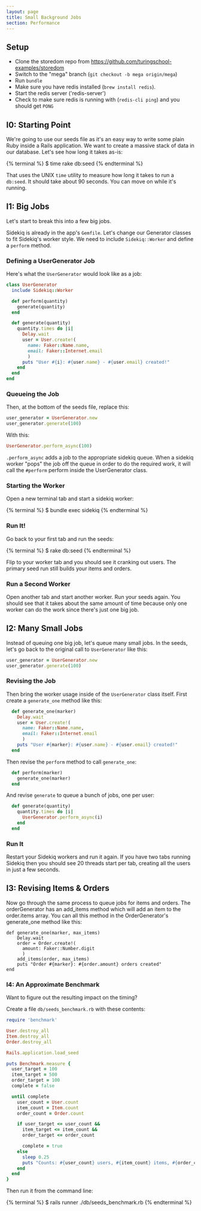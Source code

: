 ```yaml
---
layout: page
title: Small Background Jobs
section: Performance
---
```


## Setup

* Clone the storedom repo from https://github.com/turingschool-examples/storedom
* Switch to the "mega" branch (`git checkout -b mega origin/mega`)
* Run `bundle`
* Make sure you have redis installed (`brew install redis`).
* Start the redis server ('redis-server')
* Check to make sure redis is running with (`redis-cli ping`) and you should get `PONG`

## I0: Starting Point

We're going to use our seeds file as it's an easy way to write some plain Ruby
inside a Rails application. We want to create a massive stack of data in our
database. Let's see how long it takes as-is:

{% terminal %}
$ time rake db:seed
{% endterminal %}

That uses the UNIX `time` utility to measure how long it takes to run a `db:seed`.
It should take about 90 seconds. You can move on while it's running.

## I1: Big Jobs

Let's start to break this into a few big jobs.

Sidekiq is already in the app's `Gemfile`. Let's change our Generator classes to
fit Sidekiq's worker style. We need to include `Sidekiq::Worker` and define a `perform`
method.

### Defining a UserGenerator Job

Here's what the `UserGenerator` would look like as a job:

```ruby
class UserGenerator
  include Sidekiq::Worker

  def perform(quantity)
    generate(quantity)
  end

  def generate(quantity)
    quantity.times do |i|
      Delay.wait
      user = User.create!(
        name: Faker::Name.name,
        email: Faker::Internet.email
        )
      puts "User #{i}: #{user.name} - #{user.email} created!"
    end
  end
end
```

### Queueing the Job

Then, at the bottom of the seeds file, replace this:

```ruby
user_generator = UserGenerator.new
user_generator.generate(100)
```

With this:

```ruby
UserGenerator.perform_async(100)
```

`.perform_async` adds a job to the appropriate sidekiq queue. When a sidekiq worker "pops" the job off the queue in order to do the required work, it will call the `#perform` perform inside the UserGenerator class.

### Starting the Worker

Open a new terminal tab and start a sidekiq worker:

{% terminal %}
$ bundle exec sidekiq
{% endterminal %}

### Run It!

Go back to your first tab and run the seeds:

{% terminal %}
$ rake db:seed
{% endterminal %}

Flip to your worker tab and you should see it cranking out users. The primary
seed run still builds your items and orders.

### Run a Second Worker

Open another tab and start another worker. Run your seeds again. You should see
that it takes about the same amount of time because only one worker can do the work
since there's just one big job.

## I2: Many Small Jobs

Instead of queuing one big job, let's queue many small jobs. In the seeds, let's
go back to the original call to `UserGenerator` like this:

```ruby
user_generator = UserGenerator.new
user_generator.generate(100)
```

### Revising the Job

Then bring the worker usage inside of the `UserGenerator` class itself. First
create a `generate_one` method like this:

```ruby
  def generate_one(marker)
    Delay.wait
    user = User.create!(
      name: Faker::Name.name,
      email: Faker::Internet.email
      )
    puts "User #{marker}: #{user.name} - #{user.email} created!"
  end
```

Then revise the `perform` method to call `generate_one`:

```ruby
  def perform(marker)
    generate_one(marker)
  end
```

And revise `generate` to queue a bunch of jobs, one per user:

```ruby
  def generate(quantity)
    quantity.times do |i|
      UserGenerator.perform_async(i)
    end
  end
```

### Run It

Restart your Sidekiq workers and run it again. If you have two tabs running Sidekiq then you should see 20 threads start per tab, creating all the users in just a few seconds.

## I3: Revising Items & Orders

Now go through the same process to queue jobs for items and orders. The orderGenerator has an add_items method which will add an item to the order.items array. You can all this method in the OrderGenerator's generate_one method like this:

```
def generate_one(marker, max_items)
    Delay.wait
    order = Order.create!(
      amount: Faker::Number.digit
      )
    add_items(order, max_items)
    puts "Order #{marker}: #{order.amount} orders created"
end
```

### I4: An Approximate Benchmark

Want to figure out the resulting impact on the timing?

Create a file `db/seeds_benchmark.rb` with these contents:

```ruby
require 'benchmark'

User.destroy_all
Item.destroy_all
Order.destroy_all

Rails.application.load_seed

puts Benchmark.measure {
  user_target = 100
  item_target = 500
  order_target = 100
  complete = false

  until complete
    user_count = User.count
    item_count = Item.count
    order_count = Order.count

    if user_target <= user_count &&
      item_target <= item_count &&
      order_target <= order_count

      complete = true
    else
      sleep 0.25
      puts "Counts: #{user_count} users, #{item_count} items, #{order_count} orders"
    end
  end
}
```

Then run it from the command line:

{% terminal %}
$ rails runner ./db/seeds_benchmark.rb
{% endterminal %}
